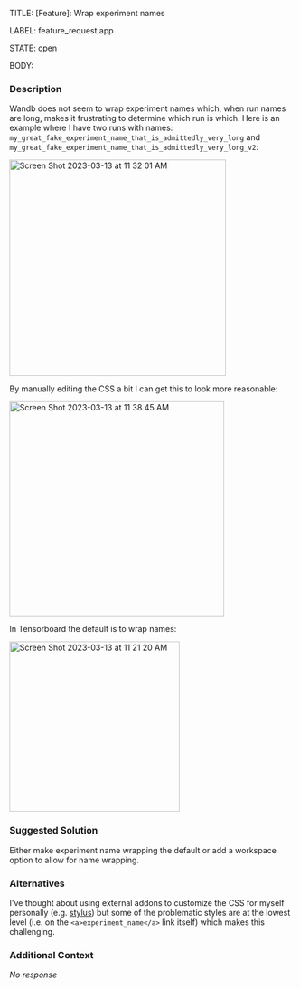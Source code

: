 TITLE:
[Feature]: Wrap experiment names

LABEL:
feature_request,app

STATE:
open

BODY:
### Description

Wandb does not seem to wrap experiment names which, when run names are long, makes it frustrating to determine which run is which. Here is an example where I have two runs with names: `my_great_fake_experiment_name_that_is_admittedly_very_long` and `my_great_fake_experiment_name_that_is_admittedly_very_long_v2`:

<img width="383" alt="Screen Shot 2023-03-13 at 11 32 01 AM" src="https://user-images.githubusercontent.com/628838/224797535-ef965b1d-1db4-4034-9982-6fcf5983a0a2.png">

By manually editing the CSS a bit I can get this to look more reasonable:

<img width="380" alt="Screen Shot 2023-03-13 at 11 38 45 AM" src="https://user-images.githubusercontent.com/628838/224798410-e2e89901-ea1e-432f-9e14-51edbbe7f911.png">

In Tensorboard the default is to wrap names:

<img width="301" alt="Screen Shot 2023-03-13 at 11 21 20 AM" src="https://user-images.githubusercontent.com/628838/224798649-45b5f8c6-a49e-4e09-b46e-02be1950b4e6.png">



### Suggested Solution

Either make experiment name wrapping the default or add a workspace option to allow for name wrapping.

### Alternatives

I've thought about using external addons to customize the CSS for myself personally (e.g. [stylus](https://addons.mozilla.org/en-US/firefox/addon/styl-us/)) but some of the problematic styles are at the lowest level (i.e. on the `<a>experiment_name</a>` link itself) which makes this challenging.

### Additional Context

_No response_

